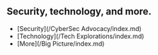 ## Security, technology, and more.


* [Security](/CyberSec Advocacy/index.md)
* [Technology](/Tech Explorations/index.md)
* [More](/Big Picture/index.md)
